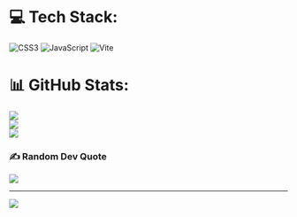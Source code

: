 
# 💻 Tech Stack:
![CSS3](https://img.shields.io/badge/css3-%231572B6.svg?style=for-the-badge&logo=css3&logoColor=white) ![JavaScript](https://img.shields.io/badge/javascript-%23323330.svg?style=for-the-badge&logo=javascript&logoColor=%23F7DF1E) ![Vite](https://img.shields.io/badge/vite-%23646CFF.svg?style=for-the-badge&logo=vite&logoColor=white)
# 📊 GitHub Stats:
![](https://github-readme-stats.vercel.app/api?username=elahehmehranfar&theme=dracula&hide_border=false&include_all_commits=false&count_private=false)<br/>
![](https://github-readme-streak-stats.herokuapp.com/?user=elahehmehranfar&theme=dracula&hide_border=false)<br/>
![](https://github-readme-stats.vercel.app/api/top-langs/?username=elahehmehranfar&theme=dracula&hide_border=false&include_all_commits=false&count_private=false&layout=compact)

### ✍️ Random Dev Quote
![](https://quotes-github-readme.vercel.app/api?type=horizontal&theme=tokyonight)

---
[![](https://visitcount.itsvg.in/api?id=elahehmehranfar&icon=2&color=6)](https://visitcount.itsvg.in)

<!-- Proudly created with GPRM ( https://gprm.itsvg.in ) -->
